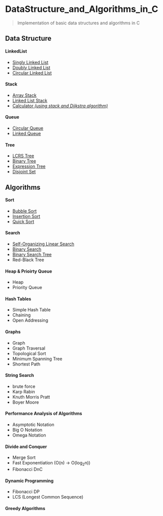 # DataStructure_and_Algorithms_in_C
> Implementation of basic data structures and algorithms in C

## Data Structure
#### LinkedList
* [Singly Linked List](https://github.com/ChoiBoyoon/DataStructure_and_Algorithms_in_C/tree/main/SingleLinkedList)
* [Doubly Linked List](https://github.com/ChoiBoyoon/DataStructure_and_Algorithms_in_C/tree/main/DoublyLinkedList)
* [Circular Linked List](https://github.com/ChoiBoyoon/DataStructure_and_Algorithms_in_C/tree/main/CircularLinkedList)

#### Stack
* [Array Stack](https://github.com/ChoiBoyoon/DataStructure_and_Algorithms_in_C/tree/main/ArrayStack)
* [Linked List Stack](https://github.com/ChoiBoyoon/DataStructure_and_Algorithms_in_C/tree/main/LinkedListStack)
* [Calculator *(using stack and Dijkstra algorithm)*](https://github.com/ChoiBoyoon/DataStructure_and_Algorithms_in_C/tree/main/Calculator)

#### Queue
* [Circular Queue](https://github.com/ChoiBoyoon/DataStructure_and_Algorithms_in_C/tree/main/CircularQueue)
* [Linked Queue](https://github.com/ChoiBoyoon/DataStructure_and_Algorithms_in_C/tree/main/LinkedQueue)

#### Tree
* [LCRS Tree](https://github.com/ChoiBoyoon/DataStructure_and_Algorithms_in_C/tree/main/LCRSTree)
* [Binary Tree](https://github.com/ChoiBoyoon/DataStructure_and_Algorithms_in_C/tree/main/BinaryTree)
* [Expression Tree](https://github.com/ChoiBoyoon/DataStructure_and_Algorithms_in_C/tree/main/ExpressionTree)
* [Disjoint Set](https://github.com/ChoiBoyoon/DataStructure_and_Algorithms_in_C/tree/main/DisjointSet)

## Algorithms
#### Sort
* [Bubble Sort](https://github.com/ChoiBoyoon/DataStructure_and_Algorithms_in_C/tree/main/BubbleSort)
* [Insertion Sort](https://github.com/ChoiBoyoon/DataStructure_and_Algorithms_in_C/tree/main/InsertionSort)
* [Quick Sort](https://github.com/ChoiBoyoon/data-structures-and-algorithms-C/tree/main/QuickSort)

#### Search
* [Self-Organizing Linear Search](https://github.com/ChoiBoyoon/data-structures-and-algorithms-C/tree/main/Self-OrganizingLinearSearch)
* [Binary Search](https://github.com/ChoiBoyoon/data-structures-and-algorithms-C/tree/main/BinarySearch)
* [Binary Search Tree](https://github.com/ChoiBoyoon/data-structures-and-algorithms-C/tree/main/BinarySearchTree)
* Red-Black Tree

#### Heap & Prioirty Queue
* Heap
* Priority Queue

#### Hash Tables
* Simple Hash Table
* Chaining
* Open Addressing

#### Graphs
* Graph
* Graph Traversal
* Topological Sort
* Minimum Spanning Tree
* Shortest Path

#### String Search
* brute force
* Karp Rabin
* Knuth Morris Pratt
* Boyer Moore

#### Performance Analysis of Algorithms
* Asymptotic Notation
* Big O Notation
* Omega Notation

#### Divide and Conquer
* Merge Sort
* Fast Exponentiation (O(n) -> O(log<sub>2</sub>n))
* Fibonacci DnC

#### Dynamic Programming
* Fibonacci DP
* LCS (Longest Common Sequence)

#### Greedy Algorithms


